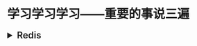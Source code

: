 # 学习学习学习——重要的事说三遍

<details>
<summary style="font-size: 1.5em;font-weight: 600;">Redis</summary>
<ul>
    <li><a href="./Redis/1-Redis数据类型和相关底层数据结构.md">Redis-数据类型和相关底层数据结构</a></li>
    <li><a href="./Redis/2-Redis数据库持久化.md">Redis-数据库持久化</a></li>
    <li><a href="./Redis/3-Redis复制.md">Redis-复制</a></li>
    <li><a href="./Redis/Redis面试题收集.md">Redis面试题收集</a></li>
</ul>
</details>
